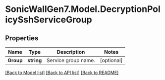 # SonicWallGen7.Model.DecryptionPolicySshServiceGroup

## Properties

Name | Type | Description | Notes
------------ | ------------- | ------------- | -------------
**Group** | **string** | Service group name. | [optional] 

[[Back to Model list]](../README.md#documentation-for-models) [[Back to API list]](../README.md#documentation-for-api-endpoints) [[Back to README]](../README.md)

